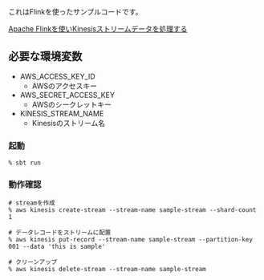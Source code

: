 これはFlinkを使ったサンプルコードです。

[Apache Flinkを使いKinesisストリームデータを処理する](https://zenn.dev/taketora/articles/bb0c2b6e963c37)


## 必要な環境変数

- AWS_ACCESS_KEY_ID
  - AWSのアクセスキー
- AWS_SECRET_ACCESS_KEY
  - AWSのシークレットキー
- KINESIS_STREAM_NAME
  - Kinesisのストリーム名

### 起動

```shell script
% sbt run
```

### 動作確認

```shell script
# streamを作成
% aws kinesis create-stream --stream-name sample-stream --shard-count 1

# データレコードをストリームに配置
% aws kinesis put-record --stream-name sample-stream --partition-key 001 --data 'this is sample'

# クリーンアップ
% aws kinesis delete-stream --stream-name sample-stream
```
